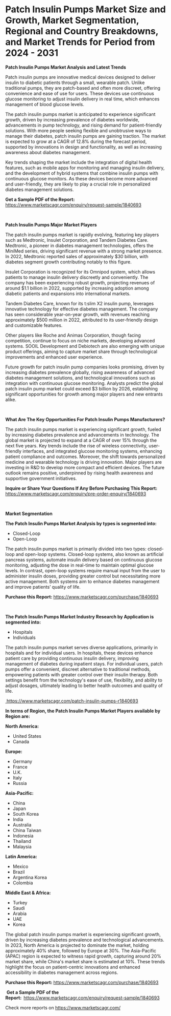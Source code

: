 <p><h1>Patch Insulin Pumps Market Size and Growth, Market Segmentation, Regional and Country Breakdowns, and Market Trends for Period from 2024 -  2031</h1></p><p><strong>Patch Insulin Pumps Market Analysis and Latest Trends</strong></p>
<p><p>Patch insulin pumps are innovative medical devices designed to deliver insulin to diabetic patients through a small, wearable patch. Unlike traditional pumps, they are patch-based and often more discreet, offering convenience and ease of use for users. These devices use continuous glucose monitoring to adjust insulin delivery in real time, which enhances management of blood glucose levels.</p><p>The patch insulin pumps market is anticipated to experience significant growth, driven by increasing prevalence of diabetes worldwide, advancements in pump technology, and rising demand for patient-friendly solutions. With more people seeking flexible and unobtrusive ways to manage their diabetes, patch insulin pumps are gaining traction. The market is expected to grow at a CAGR of 12.8% during the forecast period, supported by innovations in design and functionality, as well as increasing awareness about diabetes management.</p><p>Key trends shaping the market include the integration of digital health features, such as mobile apps for monitoring and managing insulin delivery, and the development of hybrid systems that combine insulin pumps with continuous glucose monitors. As these devices become more advanced and user-friendly, they are likely to play a crucial role in personalized diabetes management solutions.</p></p>
<p><strong>Get a Sample PDF of the Report:&nbsp;</strong> <a href="https://www.marketscagr.com/enquiry/request-sample/1840693?utm_campaign=1836&utm_medium=2&utm_source=Github&utm_content=ia&utm_term=31122024&utm_id=patch-insulin-pumps">https://www.marketscagr.com/enquiry/request-sample/1840693</a></p>
<p>&nbsp;</p>
<p><strong>Patch Insulin Pumps Major Market Players</strong></p>
<p><p>The patch insulin pumps market is rapidly evolving, featuring key players such as Medtronic, Insulet Corporation, and Tandem Diabetes Care. Medtronic, a pioneer in diabetes management technologies, offers the MiniMed series, driving significant revenue with a strong market presence. In 2022, Medtronic reported sales of approximately $30 billion, with diabetes segment growth contributing notably to this figure. </p><p>Insulet Corporation is recognized for its Omnipod system, which allows patients to manage insulin delivery discreetly and conveniently. The company has been experiencing robust growth, projecting revenues of around $1.1 billion in 2022, supported by increasing adoption among diabetic patients and expansions into international markets.</p><p>Tandem Diabetes Care, known for its t:slim X2 insulin pump, leverages innovative technology for effective diabetes management. The company has seen considerable year-on-year growth, with revenues reaching approximately $500 million in 2022, attributed to its user-friendly design and customizable features. </p><p>Other players like Roche and Animas Corporation, though facing competition, continue to focus on niche markets, developing advanced systems. SOOIL Development and Debiotech are also emerging with unique product offerings, aiming to capture market share through technological improvements and enhanced user experience.</p><p>Future growth for patch insulin pump companies looks promising, driven by increasing diabetes prevalence globally, rising awareness of advanced diabetes management solutions, and technological innovations such as integration with continuous glucose monitoring. Analysts predict the global patch insulin pump market could exceed $3 billion by 2026, establishing significant opportunities for growth among major players and new entrants alike.</p></p>
<p>&nbsp;</p>
<p><strong>What Are The Key Opportunities For Patch Insulin Pumps Manufacturers?</strong></p>
<p><p>The patch insulin pumps market is experiencing significant growth, fueled by increasing diabetes prevalence and advancements in technology. The global market is projected to expand at a CAGR of over 15% through the next five years. Key trends include the rise of wireless connectivity, user-friendly interfaces, and integrated glucose monitoring systems, enhancing patient compliance and outcomes. Moreover, the shift towards personalized medicine and wearable technology is driving innovation. Major players are investing in R&D to develop more compact and efficient devices. The future outlook remains positive, underpinned by rising health awareness and supportive government initiatives.</p></p>
<p><strong>Inquire or Share Your Questions If Any Before Purchasing This Report:</strong> <a href="https://www.marketscagr.com/enquiry/pre-order-enquiry/1840693?utm_campaign=1836&utm_medium=2&utm_source=Github&utm_content=ia&utm_term=31122024&utm_id=patch-insulin-pumps">https://www.marketscagr.com/enquiry/pre-order-enquiry/1840693</a></p>
<p>&nbsp;</p>
<p><strong>Market Segmentation</strong></p>
<p><strong>The Patch Insulin Pumps Market Analysis by types is segmented into:</strong></p>
<p><ul><li>Closed-Loop</li><li>Open-Loop</li></ul></p>
<p><p>The patch insulin pumps market is primarily divided into two types: closed-loop and open-loop systems. Closed-loop systems, also known as artificial pancreas systems, automate insulin delivery based on continuous glucose monitoring, adjusting the dose in real-time to maintain optimal glucose levels. In contrast, open-loop systems require manual input from the user to administer insulin doses, providing greater control but necessitating more active management. Both systems aim to enhance diabetes management and improve patients’ quality of life.</p></p>
<p><strong>Purchase this Report:&nbsp;</strong><a href="https://www.marketscagr.com/purchase/1840693?utm_campaign=1836&utm_medium=2&utm_source=Github&utm_content=ia&utm_term=31122024&utm_id=patch-insulin-pumps">https://www.marketscagr.com/purchase/1840693</a></p>
<p>&nbsp;</p>
<p><strong>The Patch Insulin Pumps Market Industry Research by Application is segmented into:</strong></p>
<p><ul><li>Hospitals</li><li>Individuals</li></ul></p>
<p><p>The patch insulin pumps market serves diverse applications, primarily in hospitals and for individual users. In hospitals, these devices enhance patient care by providing continuous insulin delivery, improving management of diabetes during inpatient stays. For individual users, patch pumps offer a convenient, discreet alternative to traditional methods, empowering patients with greater control over their insulin therapy. Both settings benefit from the technology's ease of use, flexibility, and ability to adjust dosages, ultimately leading to better health outcomes and quality of life.</p></p>
<p><a href="https://www.marketscagr.com/patch-insulin-pumps-r1840693?utm_campaign=1836&utm_medium=2&utm_source=Github&utm_content=ia&utm_term=31122024&utm_id=patch-insulin-pumps">&nbsp;https://www.marketscagr.com/patch-insulin-pumps-r1840693</a></p>
<p><strong>In terms of Region, the Patch Insulin Pumps Market Players available by Region are:</strong></p>
<p>
    <p> <strong> North America: </strong>
        <ul>
            <li>United States</li>
            <li>Canada</li>
        </ul>
        </p> 
    <p> <strong> Europe: </strong>
        <ul>
            <li>Germany</li>
            <li>France</li>
            <li>U.K.</li>
            <li>Italy</li>
            <li>Russia</li>
        </ul>
        </p> 
    <p> <strong> Asia-Pacific: </strong>
        <ul>
            <li>China</li>
            <li>Japan</li>
            <li>South Korea</li>
            <li>India</li>
            <li>Australia</li>
            <li>China Taiwan</li>
            <li>Indonesia</li>
            <li>Thailand</li>
            <li>Malaysia</li>
        </ul>
        </p> 
    <p> <strong> Latin America: </strong>
        <ul>
            <li>Mexico</li>
            <li>Brazil</li>
            <li>Argentina Korea</li>
            <li>Colombia</li>
        </ul>
        </p> 
    <p> <strong> Middle East & Africa: </strong>
        <ul>
            <li>Turkey</li>
            <li>Saudi</li>
            <li>Arabia</li>
            <li>UAE</li>
            <li>Korea</li>
        </ul>
    </p>
    </p>
<p><p>The global patch insulin pumps market is experiencing significant growth, driven by increasing diabetes prevalence and technological advancements. In 2023, North America is projected to dominate the market, holding approximately 40% share, followed by Europe at 30%. The Asia-Pacific (APAC) region is expected to witness rapid growth, capturing around 20% market share, while China's market share is estimated at 10%. These trends highlight the focus on patient-centric innovations and enhanced accessibility in diabetes management across regions.</p></p>
<p><strong>Purchase this Report: </strong><a href="https://www.marketscagr.com/purchase/1840693?utm_campaign=1836&utm_medium=2&utm_source=Github&utm_content=ia&utm_term=31122024&utm_id=patch-insulin-pumps">https://www.marketscagr.com/purchase/1840693</a></p>
<p>&nbsp;<strong>Get a Sample PDF of the Report:&nbsp;&nbsp;</strong><a href="https://www.marketscagr.com/enquiry/request-sample/1840693?utm_campaign=1836&utm_medium=2&utm_source=Github&utm_content=ia&utm_term=31122024&utm_id=patch-insulin-pumps">https://www.marketscagr.com/enquiry/request-sample/1840693</a></p>
<p><strong></strong></p>
<p>Check more reports on <a href="https://www.marketscagr.com/?utm_campaign=1836&utm_medium=2&utm_source=Github&utm_content=ia&utm_term=31122024&utm_id=patch-insulin-pumps">https://www.marketscagr.com/</a></p>